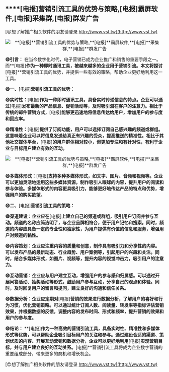 ## ****[电报]**营销引流工具的优势与策略,**[电报]**霸屏软件,**[电报]**采集群,**[电报]**群发广告**

[😍想了解推广相关软件的朋友请登录 http://www.vst.tw](http://www.vst.tw)

 <center><img src="https://vst.tw/MP4/tuiguang/png/4.png" alt="**[电报]**营销引流工具的优势与策略,**[电报]**霸屏软件,**[电报]**采集群,**[电报]**群发广告"></center>

**😄引言：**
在当今数字化时代，电子营销已成为企业推广和销售的重要手段之一。而**[电报]**作为一种即时通讯工具，被越来越多的企业用于营销引流。本文将探讨**[电报]**营销引流工具的优势，并提供一些有效的策略，帮助企业更好地利用这一工具。

**😄一、**[电报]**营销引流工具的优势：**

**😄实时性：**[电报]**作为一种即时通讯工具，具备实时传递信息的特点。企业可以通过**[电报]**发布最新的产品信息、促销活动等，及时吸引潜在客户的注意力。相比于传统的邮件营销方式，**[电报]**能够更迅速地将信息传达给用户，增加用户的参与度和回应率。**

**😄精准性：**[电报]**提供了订阅功能，用户可以选择订阅自己感兴趣的频道或群组。这意味着企业可以将信息发送给真正有兴趣的受众，提高推送的精准性。相比于其他社交媒体平台，**[电报]**的用户群体相对较小，但更加专注和有针对性，有利于企业与目标用户建立有效的互动。**

 <center><img src="https://vst.tw/MP4/tuiguang/png/1.png" alt="**[电报]**营销引流工具的优势与策略,**[电报]**霸屏软件,**[电报]**采集群,**[电报]**群发广告"></center>

**😄多媒体形式：**[电报]**支持多种多媒体形式，如文字、图片、音频和视频等。企业可以更加灵活地运用这些多媒体资源，制作吸引人眼球的内容，提升用户的阅读和参与体验。多媒体形式的内容更具吸引力，能够更好地传达产品的特点和优势，增强用户的购买欲望。**

**😄二、**[电报]**营销引流工具的策略：**

**😄渠道建设：企业应在**[电报]**上建立自己的频道或群组，吸引用户订阅并参与互动。频道的名称应简洁明了，与企业品牌相符合，便于用户记忆和搜索。同时，频道的内容应具备一定的专业性和独家性，为用户提供有价值的信息和服务，增强用户对频道的黏性。**

**😄内容策划：企业应注重内容的质量和创意，制作具有吸引力和分享性的内容。可以发布产品的最新动态、行业趋势、用户案例等，引起用户的兴趣和关注。同时，结合多媒体形式，如图片、视频等，提升内容的视觉冲击力，吸引用户的注意力。**

**😄互动营销：企业应与用户建立互动，增强用户的参与感和归属感。可以通过开展问答活动、抽奖活动等形式，鼓励用户参与互动，分享自己的观点和体验。同时，及时回复用户的留言和提问，建立良好的沟通和信任关系。**

**😄数据分析：企业应定期对**[电报]**营销的效果进行数据分析，了解用户的喜好和行为习惯，优化营销策略。可以通过统计订阅人数、阅读量、转发率等指标评估营销效果，并根据数据的反馈，调整内容的发布时间、形式和频率，提升营销的效果和用户的参与度。**

**😄结论：**
**[电报]**作为一种高效的营销引流工具，具备实时性、精准性和多媒体形式等优势，可以帮助企业吸引目标用户的关注和参与。通过建设合适的渠道、策划优质的内容、开展互动营销和数据分析，企业可以更好地利用**[电报]**实现营销目标，并与用户建立良好的互动关系。**[电报]**营销引流工具将成为企业数字营销的重要组成部分，带来更多的商机和增长机会。

[😍想了解推广相关软件的朋友请登录 http://www.vst.tw](http://www.vst.tw)



